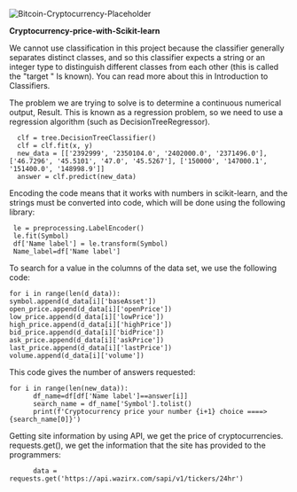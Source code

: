 
![Bitcoin-Cryptocurrency-Placeholder](https://github.com/Peyman2012/Cryptocurrency-price-with-Scikit-learn/assets/88220773/f84ff9d4-d663-45c9-8cce-1ee23e26f02f)

**Cryptocurrency-price-with-Scikit-learn**

We cannot use classification in this project because the classifier generally separates distinct classes, and so this classifier expects a string or an integer type to distinguish different classes from each other (this is called the "target " Is known). You can read more about this in Introduction to Classifiers.

The problem we are trying to solve is to determine a continuous numerical output, Result. This is known as a regression problem, so we need to use a regression algorithm (such as DecisionTreeRegressor).

      clf = tree.DecisionTreeClassifier()
      clf = clf.fit(x, y)
      new_data = [['2392999', '2350104.0', '2402000.0', '2371496.0'], ['46.7296', '45.5101', '47.0', '45.5267'], ['150000', '147000.1', '151400.0', '148998.9']]
      answer = clf.predict(new_data)

Encoding the code means that it works with numbers in scikit-learn, and the strings must be converted into code, which will be done using the following library:

     le = preprocessing.LabelEncoder()
     le.fit(Symbol)
     df['Name label'] = le.transform(Symbol)
     Name_label=df['Name label']

To search for a value in the columns of the data set, we use the following code:

    for i in range(len(d_data)):
    symbol.append(d_data[i]['baseAsset'])
    open_price.append(d_data[i]['openPrice'])
    low_price.append(d_data[i]['lowPrice'])
    high_price.append(d_data[i]['highPrice'])
    bid_price.append(d_data[i]['bidPrice'])
    ask_price.append(d_data[i]['askPrice'])
    last_price.append(d_data[i]['lastPrice'])
    volume.append(d_data[i]['volume'])

This code gives the number of answers requested:

    for i in range(len(new_data)):
          df_name=df[df['Name label']==answer[i]]
          search_name = df_name['Symbol'].tolist()
          print(f'Cryptocurrency price your number {i+1} choice ====> {search_name[0]}')

Getting site information by using API, we get the price of cryptocurrencies.
 requests.get(), we get the information that the site has provided to the programmers:

          data = requests.get('https://api.wazirx.com/sapi/v1/tickers/24hr')
